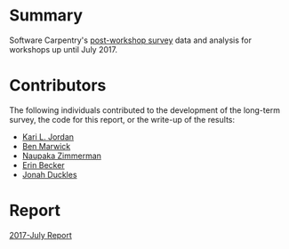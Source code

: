 # Summary
Software Carpentry's [post-workshop survey](https://github.com/carpentries/assessment/blob/master/learner-assessment/software-carpentry/surveys/postsurvey.pdf) data and analysis for workshops up until July 2017.

# Contributors
The following individuals contributed to the development of the long-term survey, the code for this report, or the write-up of the results: 
+ [Kari L. Jordan](https://github.com/kariljordan) 
+ [Ben Marwick](https://github.com/benmarwick) 
+ [Naupaka Zimmerman](https://github.com/naupaka) 
+ [Erin Becker](https://github.com/ErinBecker) 
+ [Jonah Duckles](https://github.com/jduckles)   

# Report
[2017-July Report](https://carpentries.github.io/assessment/learner/assessment/software-carpentry/postworkshop/2017-July/swc_postworkshop_report_July2017.html)
